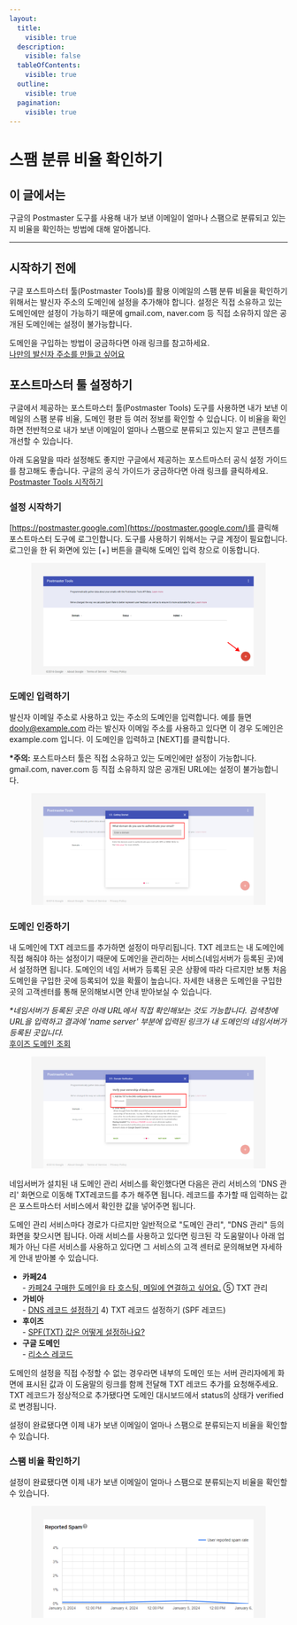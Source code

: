 ```yaml
---
layout:
  title:
    visible: true
  description:
    visible: false
  tableOfContents:
    visible: true
  outline:
    visible: true
  pagination:
    visible: true
---
```


# 스팸 분류 비율 확인하기

## 이 글에서는 <a href="#h_01hj5kbgtqeb3k8khf3qsfas53" id="h_01hj5kbgtqeb3k8khf3qsfas53"></a>

구글의 Postmaster 도구를 사용해 내가 보낸 이메일이 얼마나 스팸으로 분류되고 있는지 비율을 확인하는 방법에 대해 알아봅니다.

***

## 시작하기 전에 <a href="#h_01hj5kbknvjwezpdv3mw2fk6sx" id="h_01hj5kbknvjwezpdv3mw2fk6sx"></a>

구글 포스트마스터 툴(Postmaster Tools)를 활용 이메일의 스팸 분류 비율을 확인하기 위해서는 발신자 주소의 도메인에 설정을 추가해야 합니다.  설정은 직접 소유하고 있는 도메인에만 설정이 가능하기 때문에 gmail.com, naver.com 등 직접 소유하지 않은 공개된 도메인에는 설정이 불가능합니다.

도메인을 구입하는 방법이 궁금하다면 아래 링크를 참고하세요.\
[나만의 발신자 주소를 만들고 싶어요](https://help.stibee.com/hc/ko/articles/8650448802063)



## 포스트마스터 툴 설정하기 <a href="#h_01hj5hcj4j9zsvw0srntx0n79e" id="h_01hj5hcj4j9zsvw0srntx0n79e"></a>

구글에서 제공하는 포스트마스터 툴(Postmaster Tools) 도구를 사용하면 내가 보낸 이메일의 스팸 분류 비율, 도메인 평판 등 여러 정보를 확인할 수 있습니다. 이 비율을 확인하면 전반적으로 내가 보낸 이메일이 얼마나 스팸으로 분류되고 있는지 알고 콘텐츠를 개선할 수 있습니다.

아래 도움말을 따라 설정해도 좋지만 구글에서 제공하는 포스트마스터 공식 설정 가이드를 참고해도 좋습니다. 구글의 공식 가이드가 궁금하다면 아래 링크를 클릭하세요.\
[Postmaster Tools 시작하기](https://support.google.com/a/answer/9981691?hl=ko\&visit\_id=638409959549630881-476537399\&rd=1)

### 설정 시작하기 <a href="#h_01hj5hfw8hn94f6k5js864e77b" id="h_01hj5hfw8hn94f6k5js864e77b"></a>

[https://postmaster.google.com](https://postmaster.google.com/)를 클릭해 포스트마스터 도구에 로그인합니다. 도구를 사용하기 위해서는 구글 계정이 필요합니다. 로그인을 한 뒤 화면에 있는 \[+] 버튼을 클릭해 도메인 입력 창으로 이동합니다.

<figure><img src="../../.gitbook/assets/image (30).png" alt=""><figcaption></figcaption></figure>

### 도메인 입력하기 <a href="#h_01hj5j9a87x0vxcd0pmv0eaamg" id="h_01hj5j9a87x0vxcd0pmv0eaamg"></a>

발신자 이메일 주소로 사용하고 있는 주소의 도메인을 입력합니다. 예를 들면 dooly@example.com 라는 발신자 이메일 주소를 사용하고 있다면 이 경우 도메인은 example.com 입니다. 이 도메인을 입력하고 \[NEXT]를 클릭합니다.&#x20;

**\*주의:** 포스트마스터 툴은 직접 소유하고 있는 도메인에만 설정이 가능합니다. gmail.com, naver.com 등 직접 소유하지 않은 공개된 URL에는 설정이 불가능합니다.

<figure><img src="../../.gitbook/assets/image (31).png" alt=""><figcaption></figcaption></figure>

### 도메인 인증하기 <a href="#h_01hj5jckgq3se3tn2b9eas04qq" id="h_01hj5jckgq3se3tn2b9eas04qq"></a>

내 도메인에 TXT 레코드를 추가하면 설정이 마무리됩니다. TXT 레코드는 내 도메인에 직접 해줘야 하는 설정이기 때문에 도메인을 관리하는 서비스(네임서버가 등록된 곳)에서 설정하면 됩니다. 도메인의 네임 서버가 등록된 곳은 상황에 따라 다르지만 보통 처음 도메인을 구입한 곳에 등록되어 있을 확률이 높습니다. 자세한 내용은 도메인을 구입한 곳의 고객센터를 통해 문의해보시면 안내 받아보실 수 있습니다.&#x20;

_\*네임서버가 등록된 곳은 아래 URL에서 직접 확인해보는 것도 가능합니다. 검색창에 URL을 입력하고 결과에 'name server' 부분에 입력된 링크가 내 도메인의 네임서버가 등록된 곳입니다._\
[후이즈 도메인 조회](https://xn--c79as89aj0e29b77z.xn--3e0b707e/kor/whois/whois.jsp)

<figure><img src="../../.gitbook/assets/image (32).png" alt=""><figcaption></figcaption></figure>

네임서버가 설치된 내 도메인 관리 서비스를 확인했다면 다음은 관리 서비스의 'DNS 관리' 화면으로 이동해 TXT레코드를 추가 해주면 됩니다. 레코드를 추가할 때 입력하는 값은 포스트마스터 서비스에서 확인한 값을 넣어주면 됩니다.

도메인 관리 서비스마다 경로가 다르지만 일반적으로 "도메인 관리", "DNS 관리" 등의 화면을 찾으시면 됩니다. 아래 서비스를 사용하고 있다면 링크된 각 도움말이나 아래 업체가 아닌 다른 서비스를 사용하고 있다면 그 서비스의 고객 센터로 문의해보면 자세하게 안내 받아볼 수 있습니다.

* **카페24**\
  \- [카페24 구매한 도메인을 타 호스팅, 메일에 연결하고 싶어요.](https://help.cafe24.com/cs/cs\_faq\_view.php?idx=3766) ⑤ TXT 관리
* **가비아**\
  \- [DNS 레코드 설정하기](https://customer.gabia.com/manual#/domain/287/1201) 4) TXT 레코드 설정하기 (SPF 레코드)
* **후이즈**\
  \- [SPF(TXT) 값은 어떻게 설정하나요?](http://cs.whois.co.kr/faq/?p=list\&service=1\&category=\&keyfield=subject\&keyword=SPF)
* **구글 도메인**\
  \- [리소스 레코드](https://support.google.com/domains/answer/3290350?hl=ko\&ref\_topic=9018335)

도메인의 설정을 직접 수정할 수 없는 경우라면 내부의 도메인 또는 서버 관리자에게 화면에 표시된 값과 이 도움말의 링크를 함께 전달해 TXT 레코드 추가를 요청해주세요. TXT 레코드가 정상적으로 추가됐다면 도메인 대시보드에서 status의 상태가 verified로 변경됩니다.

설정이 완료됐다면 이제 내가 보낸 이메일이 얼마나 스팸으로 분류되는지 비율을 확인할 수 있습니다.



### 스팸 비율 확인하기 <a href="#id-01hj5k6chp47fbvqbs4aqkd5c6" id="id-01hj5k6chp47fbvqbs4aqkd5c6"></a>

설정이 완료됐다면 이제 내가 보낸 이메일이 얼마나 스팸으로 분류되는지 비율을 확인할 수 있습니다.&#x20;

<figure><img src="../../.gitbook/assets/image (34).png" alt=""><figcaption></figcaption></figure>
